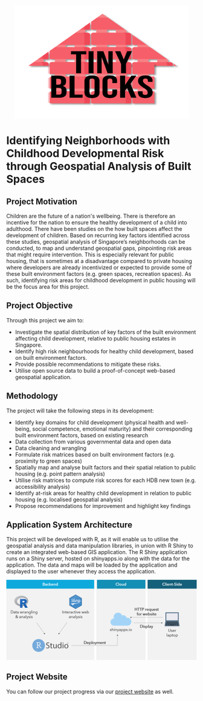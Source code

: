 <p align="center">
<img src="https://github.com/xiaorongw/gis-project/blob/master/project_website/static/images/logo.png" width="460" height="300">
</p>

# Identifying Neighborhoods with Childhood Developmental Risk through Geospatial Analysis of Built Spaces 

## Project Motivation
Children are the future of a nation's wellbeing. There is therefore an incentive for the nation to ensure the healthy development of a child into adulthood. 
There have been studies on the how built spaces affect the development of children. Based on recurring key factors identified across these studies, geospatial analysis of Singapore’s neighborhoods can be conducted, to map and understand geospatial gaps, pinpointing risk areas that might require intervention. 
This is especially relevant for public housing, that is sometimes at a disadvantage compared to private housing where developers are already incentivized or expected to provide some of these built environment factors (e.g. green spaces, recreation spaces). As such, identifying risk areas for childhood development in public housing will be the focus area for this project.

## Project Objective 
Through this project we aim to:
+	Investigate the spatial distribution of key factors of the built environment affecting child development, relative to public housing estates in Singapore.
+ Identify high risk neighbourhoods for healthy child development, based on built environment factors.
+ Provide possible recommendations to mitigate these risks.
+ Utilise open source data to build a proof-of-concept web-based geospatial application.


## Methodology 
The project will take the following steps in its development:
+ Identify key domains for child development (physical health and well-being, social competence, emotional maturity) and their corresponding built environment factors, based on existing research
+ Data collection from various governmental data and open data
+ Data cleaning and wrangling
+ Formulate risk matrices based on built environment factors (e.g. proximity to green spaces)
+ Spatially map and analyse built factors and their spatial relation to public housing (e.g. point pattern analysis)
+ Utilise risk matrices to compute risk scores for each HDB new town (e.g. accessibility analysis)
+ Identify at-risk areas for healthy child development in relation to public housing (e.g. localised geospatial analysis)
+ Propose recommendations for improvement and highlight key findings 

## Application System Architecture 
This project will be developed with R, as it will enable us to utilise the geospatial analysis and data manipulation libraries, in union with R Shiny to create an integrated web-based GIS application. The R Shiny application runs on a Shiny server, hosted on shinyapps.io along with the data for the application. The data and maps will be loaded by the application and displayed to the user whenever they access the application.

![Architecture](https://github.com/xiaorongw/gis-project/blob/master/project_website/static/images/architecture.png)

## Project Website
You can follow our project progress via our [project website](https://nostalgic-bose-3a08f1.netlify.app) as well. 
